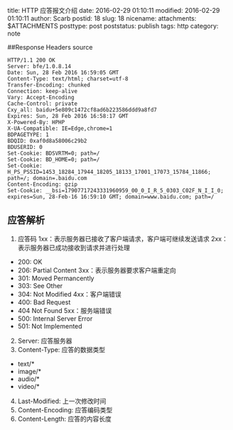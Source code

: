 title: HTTP 应答报文介绍 
date: 2016-02-29 01:10:11
modified: 2016-02-29 01:10:11
author: Scarb
postid: 18
slug: 18
nicename: 
attachments: $ATTACHMENTS
posttype: post
poststatus: publish
tags: http
category: note

##Response Headers source
```
HTTP/1.1 200 OK
Server: bfe/1.0.8.14
Date: Sun, 28 Feb 2016 16:59:05 GMT
Content-Type: text/html; charset=utf-8
Transfer-Encoding: chunked
Connection: keep-alive
Vary: Accept-Encoding
Cache-Control: private
Cxy_all: baidu+5e809c1472cf8ad6b223586ddd9a8fd7
Expires: Sun, 28 Feb 2016 16:58:17 GMT
X-Powered-By: HPHP
X-UA-Compatible: IE=Edge,chrome=1
BDPAGETYPE: 1
BDQID: 0xaf0d8a58006c29b2
BDUSERID: 0
Set-Cookie: BDSVRTM=0; path=/
Set-Cookie: BD_HOME=0; path=/
Set-Cookie: H_PS_PSSID=1453_18284_17944_18205_18133_17001_17073_15784_11866; path=/; domain=.baidu.com
Content-Encoding: gzip
Set-Cookie: __bsi=17907717243331960959_00_0_I_R_5_0303_C02F_N_I_I_0; expires=Sun, 28-Feb-16 16:59:10 GMT; domain=www.baidu.com; path=/
```
## 应答解析
1. 应答码
1xx：表示服务器已接收了客户端请求，客户端可继续发送请求
2xx：表示服务器已成功接收到请求并进行处理
 - 200: OK
 - 206: Partial Content
3xx：表示服务器要求客户端重定向
 - 301: Moved Permancently
 - 303: See Other
 - 304: Not Modified
4xx：客户端错误
 - 400: Bad Request
 - 404 Not Found
5xx：服务端错误
 - 500: Internal Server Error
 - 501: Not Implemented
 
2. Server: 应答服务器
3. Content-Type: 应答的数据类型
 - text/*
 - image/*
 - audio/*
 - video/*
 
4. Last-Modified: 上一次修改时间
5. Content-Encoding: 应答编码类型
6. Content-Length: 应答的内容长度
